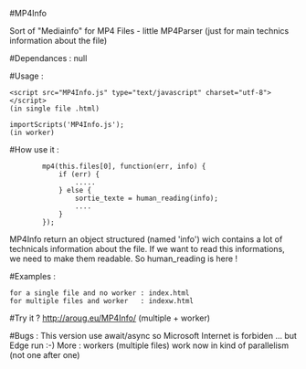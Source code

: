 #MP4Info 

   Sort of "Mediainfo" for MP4 Files - little MP4Parser (just for main technics information about the file)

#Dependances : null

#Usage :

    <script src="MP4Info.js" type="text/javascript" charset="utf-8"></script> 
    (in single file .html)

    importScripts('MP4Info.js');                                              
    (in worker)


#How use it :

     
            mp4(this.files[0], function(err, info) {
                if (err) {
                    .....
                } else {
                    sortie_texte = human_reading(info);
                    ....
                }
            }); 

  MP4Info return an object structured (named 'info') wich contains a lot of technicals information about the file.
  If we want to read this informations, we need to make them readable. So human_reading is here !

#Examples :
	
	for a single file and no worker : index.html
	for multiple files and worker   : indexw.html

#Try it ? 
    http://aroug.eu/MP4Info/   (multiple + worker)       

#Bugs :
    This version use await/async so Microsoft Internet is forbiden ... but Edge run :-)
    More : workers (multiple files) work now in kind of parallelism (not one after one)
